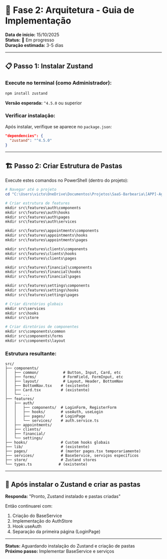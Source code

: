 # 🚀 Fase 2: Arquitetura - Guia de Implementação

**Data de início:** 15/10/2025  
**Status:** 🔄 Em progresso  
**Duração estimada:** 3-5 dias

---

## 📋 Passo 1: Instalar Zustand

### Execute no terminal (como Administrador):

```powershell
npm install zustand
```

**Versão esperada:** `^4.5.0` ou superior

### Verificar instalação:

Após instalar, verifique se aparece no `package.json`:

```json
"dependencies": {
  "zustand": "^4.5.0"
}
```

---

## 🏗️ Passo 2: Criar Estrutura de Pastas

Execute estes comandos no PowerShell (dentro do projeto):

```powershell
# Navegar até o projeto
cd "C:\Users\victo\OneDrive\Documentos\Projetos\SaaS-Barbearia\[APP]-AgendaBarber"

# Criar estrutura de features
mkdir src\features\auth\components
mkdir src\features\auth\hooks
mkdir src\features\auth\pages
mkdir src\features\auth\services

mkdir src\features\appointments\components
mkdir src\features\appointments\hooks
mkdir src\features\appointments\pages

mkdir src\features\clients\components
mkdir src\features\clients\hooks
mkdir src\features\clients\pages

mkdir src\features\financial\components
mkdir src\features\financial\hooks
mkdir src\features\financial\pages

mkdir src\features\settings\components
mkdir src\features\settings\hooks
mkdir src\features\settings\pages

# Criar diretórios globais
mkdir src\services
mkdir src\hooks
mkdir src\store

# Criar diretórios de componentes
mkdir src\components\common
mkdir src\components\forms
mkdir src\components\layout
```

### Estrutura resultante:

```
src/
├── components/
│   ├── common/           # Button, Input, Card, etc
│   ├── forms/            # FormField, FormInput, etc
│   ├── layout/           # Layout, Header, BottomNav
│   ├── BottomNav.tsx    # (existente)
│   ├── Card.tsx         # (existente)
│   └── ...
├── features/
│   ├── auth/
│   │   ├── components/  # LoginForm, RegisterForm
│   │   ├── hooks/       # useAuth, useLogin
│   │   ├── pages/       # LoginPage
│   │   └── services/    # auth.service.ts
│   ├── appointments/
│   ├── clients/
│   ├── financial/
│   └── settings/
├── hooks/               # Custom hooks globais
├── lib/                 # (existente)
├── pages/               # (manter pages.tsx temporariamente)
├── services/            # BaseService, serviços específicos
├── store/               # Zustand stores
└── types.ts            # (existente)
```

---

## 📝 Após instalar o Zustand e criar as pastas

**Responda:** "Pronto, Zustand instalado e pastas criadas"

Então continuarei com:
1. Criação do BaseService
2. Implementação do AuthStore
3. Hook useAuth
4. Separação da primeira página (LoginPage)

---

**Status:** Aguardando instalação do Zustand e criação de pastas  
**Próximo passo:** Implementar BaseService e serviços
